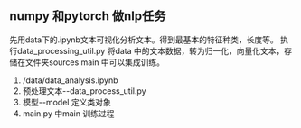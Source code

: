 ## numpy 和pytorch 做nlp任务

先用data下的.ipynb文本可视化分析文本。得到最基本的特征种类，长度等。
执行data_processing_util.py 将data 中的文本数据，转为归一化，向量化文本，存储在文件夹sources
main 中可以集成训练。
1. /data/data_analysis.ipynb
2. 预处理文本--data_process_util.py  
3. 模型--model 定义类对象
4. main.py 中main 训练过程


